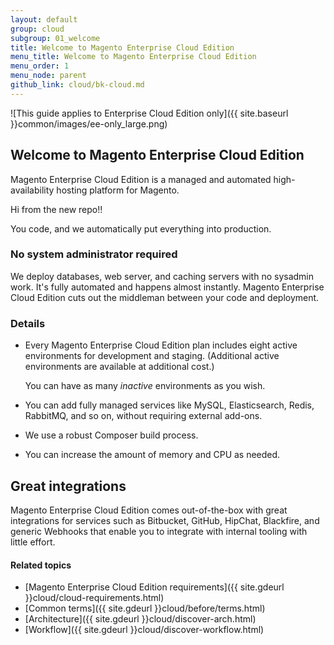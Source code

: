 ```yaml
---
layout: default
group: cloud
subgroup: 01_welcome
title: Welcome to Magento Enterprise Cloud Edition
menu_title: Welcome to Magento Enterprise Cloud Edition
menu_order: 1
menu_node: parent
github_link: cloud/bk-cloud.md
---
```


![This guide applies to Enterprise Cloud Edition only]({{ site.baseurl }}common/images/ee-only_large.png) 

## Welcome to Magento Enterprise Cloud Edition
Magento Enterprise Cloud Edition is a managed and automated high-availability hosting platform for
Magento.

Hi from the new repo!!

You code, and we automatically put everything into production.

### No system administrator required
We deploy databases, web server, and caching servers with no sysadmin work.
It's fully automated and happens almost instantly. Magento Enterprise Cloud Edition cuts out the
middleman between your code and deployment.

### Details
* Every Magento Enterprise Cloud Edition plan includes eight active environments for development and staging. (Additional active environments are available at additional cost.)

	You can have as many *inactive* environments as you wish.  
* You can add fully managed services like MySQL, Elasticsearch, Redis, RabbitMQ, and so on, without requiring external add-ons.
* We use a robust Composer build process.
* You can increase the amount of memory and CPU as needed.

## Great integrations
Magento Enterprise Cloud Edition comes out-of-the-box with great integrations for services such
as Bitbucket, GitHub, HipChat, Blackfire, and generic Webhooks that enable you 
to integrate with internal tooling with little effort.

#### Related topics
*	[Magento Enterprise Cloud Edition requirements]({{ site.gdeurl }}cloud/cloud-requirements.html)
*	[Common terms]({{ site.gdeurl }}cloud/before/terms.html)
*	[Architecture]({{ site.gdeurl }}cloud/discover-arch.html)
*	[Workflow]({{ site.gdeurl }}cloud/discover-workflow.html)

